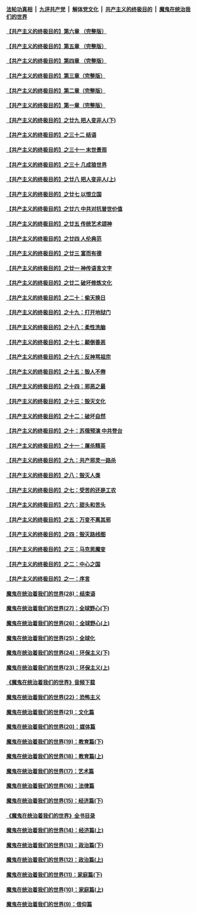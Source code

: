####  [法轮功真相](../../../../basic/blob/master/README.md?t=09140800) &nbsp;|&nbsp; [九评共产党](../../../../9ping.md/blob/master/README.md?t=09140800) &nbsp;|&nbsp; [解体党文化](../../../../jtdwh.md/blob/master/README.md?t=09140800)  &nbsp;|&nbsp; [共产主义的终极目的](../../../../gczydzjmd.md/blob/master/README.md?t=09140800) &nbsp;|&nbsp; [魔鬼在统治我们的世界](../../../../mgztzwmdsj.md/blob/master/README.md?t=09140800) 

#### [【共产主义的终极目的】第六章 （完整版）](../pages/nsc422/n11428913.md?t=09140800) 

#### [【共产主义的终极目的】第五章 （完整版）](../pages/nsc422/n11428912.md?t=09140800) 

#### [【共产主义的终极目的】第四章 （完整版）](../pages/nsc422/n11428907.md?t=09140800) 

#### [【共产主义的终极目的】第三章（完整版）](../pages/nsc422/n11428848.md?t=09140800) 

#### [【共产主义的终极目的】第二章（完整版）](../pages/nsc422/n11428831.md?t=09140800) 

#### [【共产主义的终极目的】第一章（完整版）](../pages/nsc422/n11417651.md?t=09140800) 

#### [【共产主义的终极目的】之廿九 把人变非人(下)](../pages/nsc422/n11344140.md?t=09140800) 

#### [【共产主义的终极目的】之三十二 结语](../pages/nsc422/n11360535.md?t=09140800) 

#### [【共产主义的终极目的】之三十一 末世景观](../pages/nsc422/n11351129.md?t=09140800) 

#### [【共产主义的终极目的】之三十 几成狼世界](../pages/nsc422/n11348280.md?t=09140800) 

#### [【共产主义的终极目的】之廿八 把人变非人(上)](../pages/nsc422/n11340492.md?t=09140800) 

#### [【共产主义的终极目的】之廿七 以恨立国](../pages/nsc422/n11336944.md?t=09140800) 

#### [【共产主义的终极目的】之廿六 中共对抗普世价值](../pages/nsc422/n11324785.md?t=09140800) 

#### [【共产主义的终极目的】之廿五 传统艺术颂神](../pages/nsc422/n11296396.md?t=09140800) 

#### [【共产主义的终极目的】之廿四 人伦典范](../pages/nsc422/n11296397.md?t=09140800) 

#### [【共产主义的终极目的】之廿三 富而有德](../pages/nsc422/n11283598.md?t=09140800) 

#### [【共产主义的终极目的】之廿一 神传语言文字](../pages/nsc422/n11263265.md?t=09140800) 

#### [【共产主义的终极目的】之廿二 破坏修炼文化](../pages/nsc422/n11245728.md?t=09140800) 

#### [【共产主义的终极目的】之二十：偷天换日](../pages/nsc422/n11238846.md?t=09140800) 

#### [【共产主义的终极目的】之十九：打开地狱门](../pages/nsc422/n11206376.md?t=09140800) 

#### [【共产主义的终极目的】之十八：柔性洗脑](../pages/nsc422/n11199994.md?t=09140800) 

#### [【共产主义的终极目的】之十七：颠倒善恶](../pages/nsc422/n11179782.md?t=09140800) 

#### [【共产主义的终极目的】之十六：反神骂祖宗](../pages/nsc422/n11166798.md?t=09140800) 

#### [【共产主义的终极目的】之十五：毁人不倦](../pages/nsc422/n11166792.md?t=09140800) 

#### [【共产主义的终极目的】之十四：邪恶之最](../pages/nsc422/n11150249.md?t=09140800) 

#### [【共产主义的终极目的】之十三：毁灭文化](../pages/nsc422/n11135227.md?t=09140800) 

#### [【共产主义的终极目的】之十二：破坏自然](../pages/nsc422/n11135214.md?t=09140800) 

#### [【共产主义的终极目的】之十：苏俄预演 中共登台](../pages/nsc422/n11118424.md?t=09140800) 

#### [【共产主义的终极目的】之十一：屠杀精英](../pages/nsc422/n11118442.md?t=09140800) 

#### [【共产主义的终极目的】之九：共产邪灵一路杀](../pages/nsc422/n11114139.md?t=09140800) 

#### [【共产主义的终极目的】之八：毁灭人类](../pages/nsc422/n11108503.md?t=09140800) 

#### [【共产主义的终极目的】之七：受苦的还是工农](../pages/nsc422/n11101809.md?t=09140800) 

#### [【共产主义的终极目的】之六：甜头和苦头](../pages/nsc422/n11096971.md?t=09140800) 

#### [【共产主义的终极目的】之五：万变不离其邪](../pages/nsc422/n11091285.md?t=09140800) 

#### [【共产主义的终极目的】之四：毁灭路线图](../pages/nsc422/n11086284.md?t=09140800) 

#### [【共产主义的终极目的】之三：马克思魔变](../pages/nsc422/n11061941.md?t=09140800) 

#### [【共产主义的终极目的】之二：中心之国](../pages/nsc422/n11047728.md?t=09140800) 

#### [【共产主义的终极目的】之一：序言](../pages/nsc422/n11086077.md?t=09140800) 

#### [魔鬼在统治着我们的世界(28)：结束语](../pages/nsc422/n10936246.md?t=09140800) 

#### [魔鬼在统治着我们的世界(27)：全球野心(下)](../pages/nsc422/n10928319.md?t=09140800) 

#### [魔鬼在统治着我们的世界(26)：全球野心(上)](../pages/nsc422/n10900318.md?t=09140800) 

#### [魔鬼在统治着我们的世界(25)：全球化](../pages/nsc422/n10788205.md?t=09140800) 

#### [魔鬼在统治着我们的世界(24)：环保主义(下)](../pages/nsc422/n10695307.md?t=09140800) 

#### [魔鬼在统治着我们的世界(23)：环保主义(上)](../pages/nsc422/n10688613.md?t=09140800) 

#### [《魔鬼在统治着我们的世界》音频下载](../pages/nsc422/n10635553.md?t=09140800) 

#### [魔鬼在统治着我们的世界(22)：恐怖主义](../pages/nsc422/n10614727.md?t=09140800) 

#### [魔鬼在统治着我们的世界(21)：文化篇](../pages/nsc422/n10597706.md?t=09140800) 

#### [魔鬼在统治着我们的世界(20)：媒体篇](../pages/nsc422/n10586579.md?t=09140800) 

#### [魔鬼在统治着我们的世界(19)：教育篇(下)](../pages/nsc422/n10564808.md?t=09140800) 

#### [魔鬼在统治着我们的世界(18)：教育篇(上)](../pages/nsc422/n10526970.md?t=09140800) 

#### [魔鬼在统治着我们的世界(17)：艺术篇](../pages/nsc422/n10499093.md?t=09140800) 

#### [魔鬼在统治着我们的世界(16)：法律篇](../pages/nsc422/n10485969.md?t=09140800) 

#### [魔鬼在统治着我们的世界(15)：经济篇(下)](../pages/nsc422/n10469975.md?t=09140800) 

#### [《魔鬼在统治着我们的世界》全书目录](../pages/nsc422/n10464261.md?t=09140800) 

#### [魔鬼在统治着我们的世界(14)：经济篇(上)](../pages/nsc422/n10457370.md?t=09140800) 

#### [魔鬼在统治着我们的世界(13)：政治篇(下)](../pages/nsc422/n10448270.md?t=09140800) 

#### [魔鬼在统治着我们的世界(12)：政治篇(上)](../pages/nsc422/n10444576.md?t=09140800) 

#### [魔鬼在统治着我们的世界(11)：家庭篇(下)](../pages/nsc422/n10440961.md?t=09140800) 

#### [魔鬼在统治着我们的世界(10)：家庭篇(上)](../pages/nsc422/n10435448.md?t=09140800) 

#### [魔鬼在统治着我们的世界(9)：信仰篇](../pages/nsc422/n10432159.md?t=09140800) 


